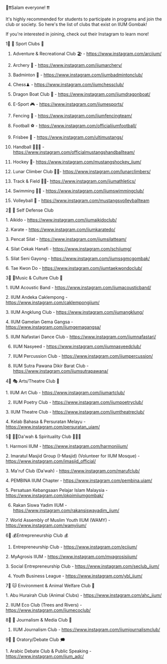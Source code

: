 📝❗️❗️Salam everyone! ❗️❗️

It's highly recommended for students to participate in programs and join the club or society. So here's the list of clubs that exist on IIUM Gombak!

If you're interested in joining, check out their Instagram to learn more!

1⃣ 🏀 Sport Clubs 🎾

1. Adventure & Recreational Club 🏖 - https://www.instagram.com/arciium/

2. Archery 🏹 - https://www.instagram.com/iiumarchery/

3. Badminton 🏸 - https://www.instagram.com/iiumbadmintonclub/

4. Chess♟ - https://www.instagram.com/iiumchessclub/

5. Dragon Boat Club 🛶 - https://www.instagram.com/iiumdragonboat/

6. E-Sport 🎮 - https://www.instagram.com/iiumesports/

7. Fencing 🤺 - https://www.instagram.com/iiumfencingteam/

8. Football ⚽️ - https://www.instagram.com/officialiiumfootball/

9. Frisbee 🥏 - https://www.instagram.com/ultimustangs/

10. Handball 🤾🏻‍♀️ - https://www.instagram.com/officialmustangshandballteam/

11. Hockey 🏑- https://www.instagram.com/mustangshockey_iium/

12. Lunar Climber Club 🧗🏻- https://www.instagram.com/lunarclimbers/

13. Track & Field 🏃🏻- https://www.instagram.com/iiumathletics/

14. Swimming 🏊🏻 - https://www.instagram.com/iiumswimmingclub/

15. Volleyball 🏐 - https://www.instagram.com/mustangsvolleyballteam 

2⃣ 🥋 Self Defense Club

1. Aikido - https://www.instagram.com/iiumaikidoclub/

2. Karate - https://www.instagram.com/iiumkaratedo/

3. Pencat Silat - https://www.instagram.com/iiumsilatteam/

4. Silat Cekak Hanafi - https://www.instagram.com/schiiumg/

5. Silat Seni Gayong - https://www.instagram.com/iiumssgmcgombak/

6. Tae Kwon Do - https://www.instagram.com/iiumtaekwondoclub/ 

3⃣ 🕺Music & Culture Club 🎻

1. IIUM Acoustic Band - https://www.instagram.com/iiumacousticband/

2. IIUM Andeka Caklempong - https://www.instagram.com/caklempongiium/

3. IIUM Angklung Club - https://www.instagram.com/iiumangklung/

4. IIUM Gamelan Gema Gangsa - https://www.instagram.com/iiumgemagangsa/

5. IIUM Nafastari Dance Club - https://www.instagram.com/iiumnafastari/

6. IIUM Nasyeed - https://www.instagram.com/iiumnasyeedclub/

7. IIUM Percussion Club - https://www.instagram.com/iiumpercussion/

8. IIUM Sutra Pawana Dikir Barat Club - https://www.instagram.com/iiumsutrapawana/

4⃣ 🎭 Arts/Theatre Club 🎨

1. IIUM Art Club - https://www.instagram.com/iiumartclub/

2. IIUM Poetry Club - https://www.instagram.com/iiumpoetryclub/

3. IIUM Theatre Club - https://www.instagram.com/iiumtheatreclub/

4. Kelab Bahasa & Persuratan Melayu - https://www.instagram.com/persuratan_uiam/ 

5⃣ 🧕🏻Da'wah & Spirituality Club 👳🏻‍♂

1. Harmoni IIUM - https://www.instagram.com/harmoniiium/

2. Imaratul Masjid Group (I-Masjid) (Volunteer for IIUM Mosque) - https://www.instagram.com/imasjid_official/

3. Ma'ruf Club (Da’wah) - https://www.instagram.com/marufclub/

4. PEMBINA IIUM Chapter - https://www.instagram.com/pembina.uiam/

5. Persatuan Kebangsaan Pelajar Islam Malaysia - https://www.instagram.com/pkpimiiumgombak/

6. Rakan Siswa Yadim IIUM - https://www.instagram.com/rakansiswayadim_iium/

7. World Assembly of Muslim Youth IIUM (WAMY) - https://www.instagram.com/wamyiium/

6⃣ 💰Entrepreneurship Club 💰

1. Entrepreneurship Club - https://www.instagram.com/eciium/

2. MyAgrosis IIUM - https://www.instagram.com/myagrosisiium/

3. Social Entrepreneurship Club - https://www.instagram.com/seclub_iium/

4. Youth Business League - https://www.instagram.com/ybl_iium/ 

7⃣ 🐱 Environment & Animal Welfare Club 🌱

1. Abu Hurairah Club (Animal Clubs) - https://www.instagram.com/ahc_iium/

2. IIUM Eco Club (Trees and Rivers) - https://www.instagram.com/iiumecoclub/

8⃣ 🎥 Journalism & Media Club 📰

1. IIUM Journalism Club - https://www.instagram.com/iiumjournalismclub/

9⃣ 💬 Oratory/Debate Club 🗯

1. Arabic Debate Club & Public Speaking - https://www.instagram.com/iium_adc/